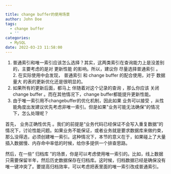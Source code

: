 ```yaml
---

title: change buffer的使用场景
author: John Doe
tags:
  - change buffer
  - ''
categories:
  - MySQL
date: 2022-03-23 11:58:00
---
```


1. 普通索引和唯一索引应该怎么选择？其实，这两类索引在查询能力上是没差别的，主要考虑的是对 更新性能 的影响。所以，建议你 尽量选择普通索引 。 2. 在实际使用中会发现， 普通索引 和 change buffer 的配合使用，对于 数据量大 的表的更新优化还是很明显的。
3. 如果所有的更新后面，都马上 伴随着对这个记录的查询 ，那么你应该 关闭change buffer 。而在其他情况下，change buffer都能提升更新性能。
4. 由于唯一索引用不changebuffer的优化机制，因此如果 业务可以接受 ，从性能角度出发建议优先考虑非唯一索引。但是如果"业务可能无法确保"的情况下，怎么处理呢？

首先， 业务正确性优先 。我们的前提是“业务代码已经保证不会写入重复数据”的情况下，讨论性能问题。如果业务不能保证，或者业务就是要求数据库来做约束，那么没得选，必须创建唯一索引。这种情况下，本节的意义在于，如果碰上了大量插入数据慢、内存命中率低的时候，给你多提供一个排查思路。

然后，在一些“ 归档库 ”的场景，你是可以考虑使用唯一索引的。比如，线上数据只需要保留半年，然后历史数据保存在归档库。这时候，归档数据已经是确保没有唯一键冲突了。要提高归档效率，可以考虑把表里面的唯一索引改成普通索引。